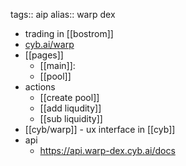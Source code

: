 tags:: aip
alias:: warp dex

- trading in [[bostrom]]
- [cyb.ai/warp](https://cyb.ai/warp)
- [[pages]]
	- [[main]]:
	- [[pool]]
- actions
	- [[create pool]]
	- [[add liqudity]]
	- [[sub liquidity]]
- [[cyb/warp]] - ux interface in [[cyb]]
- api
	- https://api.warp-dex.cyb.ai/docs